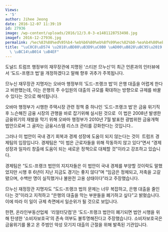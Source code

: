 ```yaml
---
Views:
- '5'
author: Jihee Jeong
date: 2016-12-07 11:39:19
id: 27936
image: /wp-content/uploads/2016/12/3.0-3-e1481128753498.jpg
imagef: 2016-12-27936.jpg
permalink: /%ec%83%88%ed%95%b4-%eb%b6%80%eb%8f%99%ec%82%b0-%ea%b4%80%eb%a0%a8%eb%b2%95-%eb%8c%80%ed%8f%ad-%eb%b0%94%eb%80%94-%eb%93%af/
title: "\uC0C8\uD574 \u2018\uBD80\uB3D9\uC0B0 \uAD00\uB828\uBC95\u2019 \uB300\uD3ED\
  \ \uBC14\uB014 \uB4EF"
---
```


도널드 트럼프 행정부의 재무장관에 지명된 ‘스티븐 므누신’이 최근 언론과의 인터뷰에서 ‘도드-프랭크 법’을 개정하겠다고 말해 향후 귀추가 주목됩니다.

므누신 재무장관 지명자는 오바마 행정부의 ‘도드-프랭크 법’이 은행 대출을 어렵게 한다고 비판했는데, 이는 은행의 주 수입원의 대출의 규모를 확대하는 방향으로 규제를 바꿀 수 있다는 것으로 해석됩니다.

오바마 행정부가 시행한 주택시장 관련 정책 중 하나인 ‘도드-프랭크 법’은 금융 위기직후 느슨해진 금융 시장의 관행을 바로 잡기위해 실시된 것으로  이 법은 2008년 발생한 금융위기의 재발을 막기 위해 오바마 행정부가 2010년 7월 발표한 광범위한 금융개혁법안으로써 그 골자는 금융시스템 리스크 관리를 강화한다는 것입니다..

그러나 이 법안이 국내 경기 회복과 경제 성장에 도움이 되지 않는다는 것이  트럼프 경제팀의 입장입니다. 경제팀은 “이 법은 근로자들을 위해 작동하지 않고 있다”면서 “경제 성장과 일자리 창출에 도움이 되는 새로운 정책으로 대체할 것”이라고 강조하고 있습니다.

경제팀은 “도드-프랭크 법안의 지지자들은 이 법안이 국내 경제를 부양할 것이락도 말했었지만 시행 후 6년이 지난 지금도 경기는 좋지 않다”며 “임금은 정체되고, 저축을 고갈됐으며, 수백만 명이 실직했거나 불완전 고용 상태이다”라고 주장했습니다.

므누신 재정장관 지명자도 “도드-프랭크 법의 문제는 너무 복잡하고, 은행 대출을 줄인다는 것”이라고 지적하고 “은행의 대출을 막는 부분들을 폐기하고 싶다”고 밝혔습니다. 이에 따라 이 일이 규제 측면에서 일순위가 될 것으로 보입니다.

한편, 온라인부동산업체  ‘리얼터닷컴’은 ‘도드-프랭크 법안이 폐기되면 법안 시행을 위해 탄생한 ‘소비자보호국’의 존속 여부도 불투명해진다고 주장했습니다. 소비자보호국은 금융위기를 몰고 온 주범인 악성 모기지 대출의 근절을 위해 발족된 기관입니다.